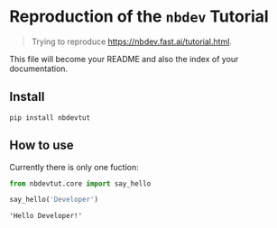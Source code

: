 # Reproduction of the `nbdev` Tutorial
> Trying to reproduce https://nbdev.fast.ai/tutorial.html.


This file will become your README and also the index of your documentation.

## Install

`pip install nbdevtut`

## How to use

Currently there is only one fuction:

```python
from nbdevtut.core import say_hello
```

```python
say_hello('Developer')
```




    'Hello Developer!'


